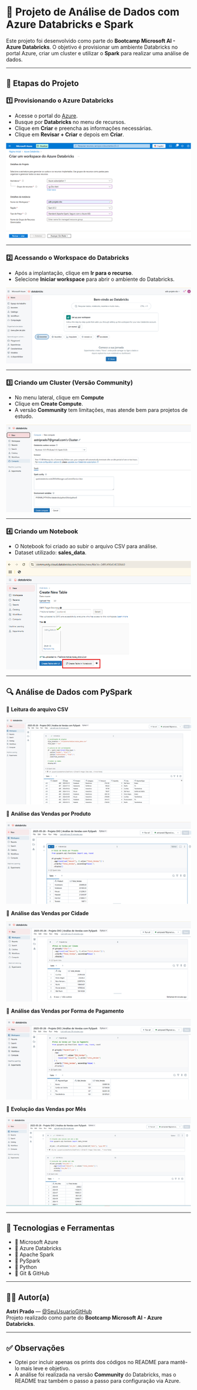 
# 🚀 Projeto de Análise de Dados com Azure Databricks e Spark

Este projeto foi desenvolvido como parte do **Bootcamp Microsoft AI - Azure Databricks**. O objetivo é provisionar um ambiente Databricks no portal Azure, criar um cluster e utilizar o **Spark** para realizar uma análise de dados.

---

## 🔧 Etapas do Projeto

### 1️⃣ Provisionando o Azure Databricks

- Acesse o portal do [Azure](https://portal.azure.com).
- Busque por **Databricks** no menu de recursos.
- Clique em **Criar** e preencha as informações necessárias.
- Clique em **Revisar + Criar** e depois em **Criar**.

![Criação do recurso no Azure](img/imagem1.png)

---

### 2️⃣ Acessando o Workspace do Databricks

- Após a implantação, clique em **Ir para o recurso**.
- Selecione **Iniciar workspace** para abrir o ambiente do Databricks.

![Acessando workspace](img/imagem2.png)

---

### 3️⃣ Criando um Cluster (Versão Community)

- No menu lateral, clique em **Compute**
- Clique em **Create Compute**.
- A versão **Community** tem limitações, mas atende bem para projetos de estudo.

![Criação do Cluster - parte 1](img/imagem3.png)

---

### 4️⃣ Criando um Notebook

- O Notebook foi criado ao subir o arquivo CSV para análise.
- Dataset utilizado: **sales_data**.

![Criação do Notebook](img/imagem4.png)

---

## 🔍 Análise de Dados com PySpark

🔸 **Leitura do arquivo CSV**

![Código de leitura](img/imagem5.png)

🔸 **Análise das Vendas por Produto**

![Análise Produto](img/imagem6.png)

🔸 **Análise das Vendas por Cidade**

![Análise Cidade](img/imagem7.png)

🔸 **Análise das Vendas por Forma de Pagamento**

![Análise Forma de Pagamento e Evolução](img/imagem8.png)

🔸 **Evolução das Vendas por Mês**

![Evolução Vendas por Mês](img/imagem9.png)

---

## 🧠 Tecnologias e Ferramentas

- 🔹 Microsoft Azure
- 🔹 Azure Databricks
- 🔹 Apache Spark
- 🔹 PySpark
- 🔹 Python
- 🔹 Git & GitHub

---

## 👩‍💻 Autor(a)

**Astri Prado** — [@SeuUsuarioGitHub](https://github.com/AstriPrado)  
Projeto realizado como parte do **Bootcamp Microsoft AI - Azure Databricks**.

---

## ✅ Observações

- Optei por incluir apenas os prints dos códigos no README para mantê-lo mais leve e objetivo.
- A análise foi realizada na versão **Community** do Databricks, mas o README traz também o passo a passo para configuração via Azure.
